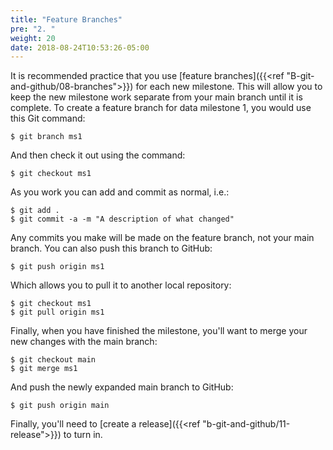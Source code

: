 ```yaml
---
title: "Feature Branches"
pre: "2. "
weight: 20
date: 2018-08-24T10:53:26-05:00
---
```


It is recommended practice that you use [feature branches]({{<ref "B-git-and-github/08-branches">}}) for each new milestone.  This will allow you to keep the new milestone work separate from your main branch until it is complete.  To create a feature branch for data milestone 1, you would use this Git command:

```
$ git branch ms1
```

And then check it out using the command:

```
$ git checkout ms1
```

As you work you can add and commit as normal, i.e.:

```
$ git add . 
$ git commit -a -m "A description of what changed"
```

Any commits you make will be made on the feature branch, not your main branch.  You can also push this branch to GitHub:

```
$ git push origin ms1
```

Which allows you to pull it to another local repository:

``` 
$ git checkout ms1 
$ git pull origin ms1
```

Finally, when you have finished the milestone, you'll want to merge your new changes with the main branch:

```
$ git checkout main 
$ git merge ms1 
```

And push the newly expanded main branch to GitHub:

```
$ git push origin main
```

Finally, you'll need to [create a release]({{<ref "b-git-and-github/11-release">}}) to turn in.